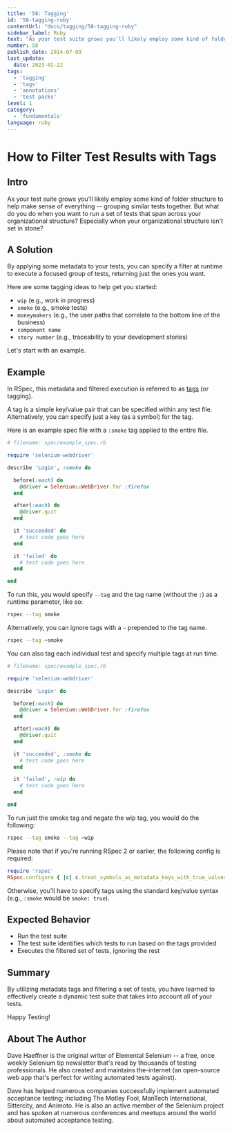 ```yaml
---
title: '58: Tagging'
id: '58-tagging-ruby'
contentUrl: "docs/tagging/58-tagging-ruby"
sidebar_label: Ruby
text: "As your test suite grows you'll likely employ some kind of folder structure to help make sense of everything -- grouping similar tests together. But what do you do when you want to run a set of tests that span across your organizational structure? Especially when your organizational structure isn't set in stone?"
number: 58
publish_date: 2014-07-09
last_update:
  date: 2023-02-22
tags:
  - 'tagging'
  - 'tags'
  - 'annotations'
  - 'test packs'
level: 1
category:
  - 'fundamentals'
language: ruby
---
```


# How to Filter Test Results with Tags

## Intro

As your test suite grows you'll likely employ some kind of folder structure to help make sense of everything -- grouping similar tests together. But what do you do when you want to run a set of tests that span across your organizational structure? Especially when your organizational structure isn't set in stone?

## A Solution

By applying some metadata to your tests, you can specify a filter at runtime to execute a focused group of tests, returning just the ones you want.

Here are some tagging ideas to help get you started:

+ `wip` (e.g., work in progress)
+ `smoke` (e.g., smoke tests)
+ `moneymakers` (e.g., the user paths that correlate to the bottom line of the business)
+ `component name`
+ `story number` (e.g., traceability to your development stories)

Let's start with an example.

## Example

In RSpec, this metadata and filtered execution is referred to as [tags](https://www.relishapp.com/rspec/rspec-core/v/2-4/docs/command-line/tag-option) (or tagging).

A tag is a simple key/value pair that can be specified within any test file. Alternatively, you can specify just a key (as a symbol) for the tag.

Here is an example spec file with a `:smoke` tag applied to the entire file.

```ruby
# filename: spec/example_spec.rb

require 'selenium-webdriver'

describe 'Login', :smoke do

  before(:each) do
    @driver = Selenium::WebDriver.for :firefox
  end

  after(:each) do
    @driver.quit
  end

  it 'succeeded' do
    # test code goes here
  end

  it 'failed' do
    # test code goes here
  end

end
```

To run this, you would specify `--tag` and the tag name (without the `:`) as a runtime parameter, like so:

```sh
rspec --tag smoke
```

Alternatively, you can ignore tags with a `~` prepended to the tag name.

```sh
rspec --tag ~smoke
```

You can also tag each individual test and specify multiple tags at run time.

```ruby
# filename: spec/example_spec.rb

require 'selenium-webdriver'

describe 'Login' do

  before(:each) do
    @driver = Selenium::WebDriver.for :firefox
  end

  after(:each) do
    @driver.quit
  end

  it 'succeeded', :smoke do
    # test code goes here
  end

  it 'failed', :wip do
    # test code goes here
  end

end
```

To run just the smoke tag and negate the wip tag, you would do the following:

```sh
rspec --tag smoke --tag ~wip
```

Please note that if you're running RSpec 2 or earlier, the following config is required:

```ruby
require 'rspec'
RSpec.configure { |c| c.treat_symbols_as_metadata_keys_with_true_values = true }
```

Otherwise, you'll have to specify tags using the standard key/value syntax (e.g., `:smoke` would be `smoke: true`).

## Expected Behavior

+ Run the test suite
+ The test suite identifies which tests to run based on the tags provided
+ Executes the filtered set of tests, ignoring the rest

## Summary

By utilizing metadata tags and filtering a set of tests, you have learned to effectively create a dynamic test suite that takes into account all of your tests.

Happy Testing!

## About The Author

Dave Haeffner is the original writer of Elemental Selenium -- a free, once weekly Selenium tip newsletter that's read by thousands of testing professionals. He also created and maintains the-internet (an open-source web app that's perfect for writing automated tests against).

Dave has helped numerous companies successfully implement automated acceptance testing; including The Motley Fool, ManTech International, Sittercity, and Animoto. He is also an active member of the Selenium project and has spoken at numerous conferences and meetups around the world about automated acceptance testing.
